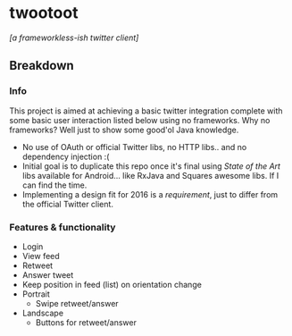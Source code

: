 # twootoot
_[a frameworkless-ish twitter client]_

## Breakdown
### Info
This project is aimed at achieving a basic twitter integration complete with some basic user interaction listed below using no frameworks.
Why no frameworks? Well just to show some good'ol Java knowledge.
* No use of OAuth or official Twitter libs, no HTTP libs.. and no dependency injection :(
* Initial goal is to duplicate this repo once it's final using _State of the Art_ libs available for Android... like RxJava and Squares awesome libs. If I can find the time.
* Implementing a design fit for 2016 is a _requirement_, just to differ from the official Twitter client.

### Features & functionality
* Login
* View feed
* Retweet
* Answer tweet
* Keep position in feed (list) on orientation change
* Portrait
  * Swipe retweet/answer
* Landscape
  * Buttons for retweet/answer
